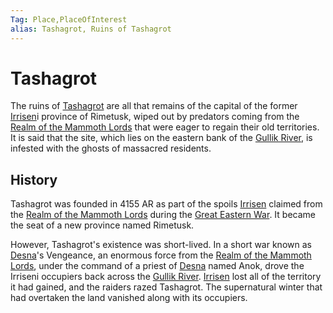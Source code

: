 ```yaml
---
Tag: Place,PlaceOfInterest
alias: Tashagrot, Ruins of Tashagrot
---
```

# Tashagrot
The ruins of [Tashagrot](https://pathfinderwiki.com/wiki/Tashagrot) are all that remains of the capital of the former [Irrisen](questforthefrozenflame/docs/Backstory/Places/Irrisen.md)i province of Rimetusk, wiped out by predators coming from the [Realm of the Mammoth Lords](questforthefrozenflame/docs/Backstory/Places/Realm-of-the-Mammoth-Lords.md) that were eager to regain their old territories. It is said that the site, which lies on the eastern bank of the [Gullik River](questforthefrozenflame/docs/Backstory/Places/Geographical-Features/Gullik-River.md), is infested with the ghosts of massacred residents.

## History
Tashagrot was founded in 4155 AR as part of the spoils [Irrisen](questforthefrozenflame/docs/Backstory/Places/Irrisen.md) claimed from the [Realm of the Mammoth Lords](questforthefrozenflame/docs/Backstory/Places/Realm-of-the-Mammoth-Lords.md) during the [Great Eastern War](questforthefrozenflame/docs/Backstory/History/Great-Eastern-War.md). It became the seat of a new province named Rimetusk.

However, Tashagrot's existence was short-lived. In a short war known as [Desna](questforthefrozenflame/docs/Backstory/NPCs/Deities/Desna.md)'s Vengeance, an enormous force from the [Realm of the Mammoth Lords](questforthefrozenflame/docs/Backstory/Places/Realm-of-the-Mammoth-Lords.md), under the command of a priest of [Desna](questforthefrozenflame/docs/Backstory/NPCs/Deities/Desna.md) named Anok, drove the Irriseni occupiers back across the [Gullik River](questforthefrozenflame/docs/Backstory/Places/Geographical-Features/Gullik-River.md). [Irrisen](questforthefrozenflame/docs/Backstory/Places/Irrisen.md) lost all of the territory it had gained, and the raiders razed Tashagrot. The supernatural winter that had overtaken the land vanished along with its occupiers.